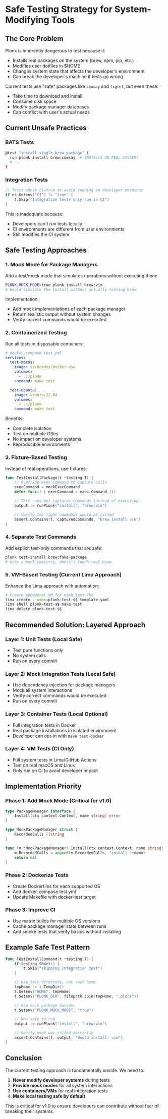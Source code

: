 # Safe Testing Strategy for System-Modifying Tools

## The Core Problem

Plonk is inherently dangerous to test because it:
- Installs real packages on the system (brew, npm, pip, etc.)
- Modifies user dotfiles in $HOME
- Changes system state that affects the developer's environment
- Can break the developer's machine if tests go wrong

Current tests use "safe" packages like `cowsay` and `figlet`, but even these:
- Take time to download and install
- Consume disk space
- Modify package manager databases
- Can conflict with user's actual needs

## Current Unsafe Practices

### BATS Tests
```bash
@test "install single brew package" {
  run plonk install brew:cowsay  # INSTALLS ON REAL SYSTEM!
  # ...
}
```

### Integration Tests
```go
// Tests check CI=true to avoid running on developer machines
if os.Getenv("CI") != "true" {
    t.Skip("Integration tests only run in CI")
}
```

This is inadequate because:
- Developers can't run tests locally
- CI environments are different from user environments
- Still modifies the CI system

## Safe Testing Approaches

### 1. Mock Mode for Package Managers
Add a test/mock mode that simulates operations without executing them:

```bash
PLONK_MOCK_MODE=true plonk install brew:vim
# Would simulate the install without actually running brew
```

Implementation:
- Add mock implementations of each package manager
- Return realistic output without system changes
- Verify correct commands would be executed

### 2. Containerized Testing
Run all tests in disposable containers:

```yaml
# docker-compose.test.yml
services:
  test-macos:
    image: sickcodes/docker-osx
    volumes:
      - .:/plonk
    command: make test

  test-ubuntu:
    image: ubuntu:22.04
    volumes:
      - .:/plonk
    command: make test
```

Benefits:
- Complete isolation
- Test on multiple OSes
- No impact on developer systems
- Reproducible environments

### 3. Fixture-Based Testing
Instead of real operations, use fixtures:

```go
func TestInstallPackage(t *testing.T) {
    // Override exec.Command to capture calls
    execCommand = mockExecCommand
    defer func() { execCommand = exec.Command }()

    // Test runs but captures commands instead of executing
    output := runPlonk("install", "brew:vim")

    // Verify the right commands would be called
    assert.Contains(t, capturedCommands, "brew install vim")
}
```

### 4. Separate Test Commands
Add explicit test-only commands that are safe:

```bash
plonk test-install brew:fake-package
# Uses a mock registry, doesn't touch real brew
```

### 5. VM-Based Testing (Current Lima Approach)
Enhance the Lima approach with automation:

```bash
# Create ephemeral VM for each test run
lima create --name=plonk-test-$$ template.yaml
lima shell plonk-test-$$ make test
lima delete plonk-test-$$
```

## Recommended Solution: Layered Approach

### Layer 1: Unit Tests (Local Safe)
- Test pure functions only
- No system calls
- Run on every commit

### Layer 2: Mock Integration Tests (Local Safe)
- Use dependency injection for package managers
- Mock all system interactions
- Verify correct commands would be executed
- Run on every commit

### Layer 3: Container Tests (Local Optional)
- Full integration tests in Docker
- Real package installations in isolated environment
- Developer can opt-in with `make test-docker`

### Layer 4: VM Tests (CI Only)
- Full system tests in Lima/GitHub Actions
- Test on real macOS and Linux
- Only run on CI to avoid developer impact

## Implementation Priority

### Phase 1: Add Mock Mode (Critical for v1.0)
```go
type PackageManager interface {
    Install(ctx context.Context, name string) error
}

type MockPackageManager struct {
    RecordedCalls []string
}

func (m *MockPackageManager) Install(ctx context.Context, name string) error {
    m.RecordedCalls = append(m.RecordedCalls, "install "+name)
    return nil
}
```

### Phase 2: Dockerize Tests
- Create Dockerfiles for each supported OS
- Add docker-compose.test.yml
- Update Makefile with docker-test target

### Phase 3: Improve CI
- Use matrix builds for multiple OS versions
- Cache package manager state between runs
- Add smoke tests that verify basics without installing

## Example Safe Test Pattern

```go
func TestInstallCommand(t *testing.T) {
    if testing.Short() {
        t.Skip("skipping integration test")
    }

    // Use test directory, not real home
    tmpHome := t.TempDir()
    t.Setenv("HOME", tmpHome)
    t.Setenv("PLONK_DIR", filepath.Join(tmpHome, ".plonk"))

    // Use mock package manager
    t.Setenv("PLONK_MOCK_MODE", "true")

    // Now safe to run
    output := runPlonk("install", "brew:vim")

    // Verify mock was called correctly
    assert.Contains(t, output, "Would install: vim")
}
```

## Conclusion

The current testing approach is fundamentally unsafe. We need to:

1. **Never modify developer systems** during tests
2. **Provide mock modes** for all system interactions
3. **Use containers/VMs** for real integration tests
4. **Make local testing safe by default**

This is critical for v1.0 to ensure developers can contribute without fear of breaking their systems.
